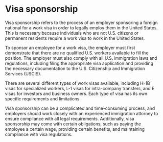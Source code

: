 # Visa sponsorship

Visa sponsorship refers to the process of an employer sponsoring a foreign national for a work visa in order to legally employ them in the United States. This is necessary because individuals who are not U.S. citizens or permanent residents require a work visa to work in the United States.

To sponsor an employee for a work visa, the employer must first demonstrate that there are no qualified U.S. workers available to fill the position. The employer must also comply with all U.S. immigration laws and regulations, including filing the appropriate visa application and providing the necessary documentation to the U.S. Citizenship and Immigration Services (USCIS).

There are several different types of work visas available, including H-1B visas for specialized workers, L-1 visas for intra-company transfers, and E visas for investors and business owners. Each type of visa has its own specific requirements and limitations.

Visa sponsorship can be a complicated and time-consuming process, and employers should work closely with an experienced immigration attorney to ensure compliance with all legal requirements. Additionally, visa sponsorship may come with certain obligations, such as paying the employee a certain wage, providing certain benefits, and maintaining compliance with visa regulations.
